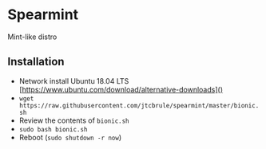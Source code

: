 # Spearmint

Mint-like distro

## Installation

- Network install Ubuntu 18.04 LTS [https://www.ubuntu.com/download/alternative-downloads]()
- `wget https://raw.githubusercontent.com/jtcbrule/spearmint/master/bionic.sh`
- Review the contents of `bionic.sh`
- `sudo bash bionic.sh`
- Reboot (`sudo shutdown -r now`)

